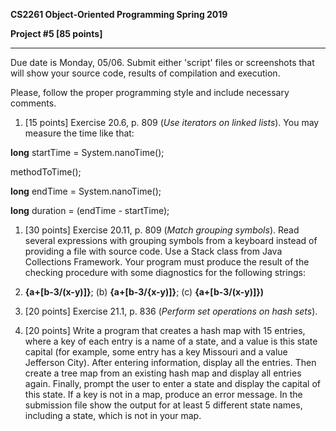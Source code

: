 **CS2261 Object-Oriented Programming Spring 2019**

**Project #5 [85 points]**

---------------------------------------------------------------------------------------------------

Due date is Monday, 05/06. Submit either &#39;script&#39; files or screenshots that will show your source code, results of compilation and execution.

Please, follow the proper programming style and include necessary comments.

1. [15 points] Exercise 20.6, p. 809 (_Use iterators on linked lists_). You may measure the time like that:

**long** startTime = System.nanoTime();

methodToTime();

**long** endTime = System.nanoTime();

**long** duration = (endTime - startTime);

1. [30 points] Exercise 20.11, p. 809 (_Match grouping symbols_). Read several expressions with grouping symbols from a keyboard instead of providing a file with source code. Use a Stack class from Java Collections Framework. Your program must produce the result of the checking procedure with some diagnostics for the following strings:

1. **{a+[b-3/(x-y)]}**; (b) **{a+[b-3/{x-y)]}**; (c) **{a+[b-3/(x-y)]})**

1. [20 points] Exercise 21.1, p. 836 (_Perform set operations on hash sets_).

1. [20 points] Write a program that creates a hash map with 15 entries, where a key of each entry is a name of a state, and a value is this state capital (for example, some entry has a key Missouri and a value Jefferson City). After entering information, display all the entries. Then create a tree map from an existing hash map and display all entries again. Finally, prompt the user to enter a state and display the capital of this state. If a key is not in a map, produce an error message. In the submission file show the output for at least 5 different state names, including a state, which is not in your map.
